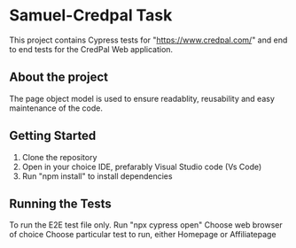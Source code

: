 # Samuel-Credpal Task
This project contains Cypress tests for "https://www.credpal.com/" and end to end tests for the CredPal Web application.

## About the project
The page object model is used to ensure readablity, reusability and easy maintenance of the code.

## Getting Started 
1. Clone the repository 
2. Open in your choice IDE, prefarably Visual Studio code (Vs Code)
3. Run "npm install" to install dependencies 

## Running the Tests 
To run the E2E test file only. 
Run "npx cypress open"
Choose web browser of choice
Choose particular test to run, either Homepage or Affiliatepage

